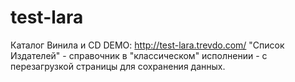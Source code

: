 # test-lara
 Каталог Винила и CD
 DEMO: http://test-lara.trevdo.com/
 "Список Издателей" - справочник в "классическом" исполнении - с перезагрузкой страницы для сохранения данных.
 

